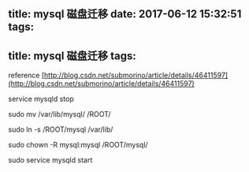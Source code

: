 title: mysql 磁盘迁移
date: 2017-06-12 15:32:51
tags:
---
title: mysql 磁盘迁移
tags:
---

reference [http://blog.csdn.net/submorino/article/details/46411597](http://blog.csdn.net/submorino/article/details/46411597)

service mysqld stop

sudo mv /var/lib/mysql/ /ROOT/

sudo ln -s /ROOT/mysql /var/lib/

sudo chown -R mysql:mysql /ROOT/mysql/

sudo service mysqld start